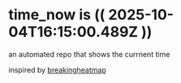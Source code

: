 # time_now is (( 2025-10-04T16:15:00.489Z ))

an automated repo that shows the currnent time

inspired by [breakingheatmap](https://github.com/breakingheatmap/breakingheatmap)